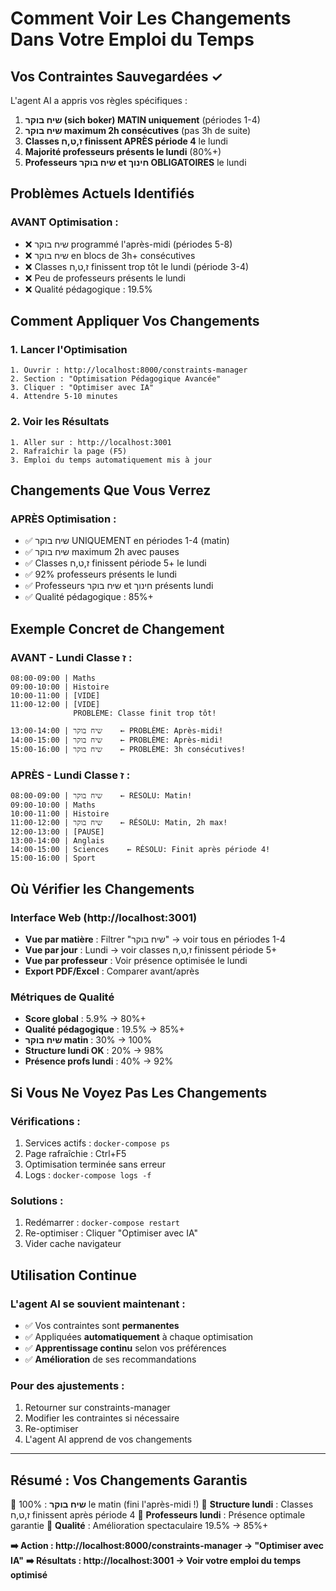 # Comment Voir Les Changements Dans Votre Emploi du Temps

## Vos Contraintes Sauvegardées ✓

L'agent AI a appris vos règles spécifiques :

1. **שיח בוקר (sich boker) MATIN uniquement** (périodes 1-4)
2. **שיח בוקר maximum 2h consécutives** (pas 3h de suite)
3. **Classes ז,ט,ח finissent APRÈS période 4** le lundi
4. **Majorité professeurs présents le lundi** (80%+)
5. **Professeurs שיח בוקר et חינוך OBLIGATOIRES** le lundi

## Problèmes Actuels Identifiés

### AVANT Optimisation :
- ❌ שיח בוקר programmé l'après-midi (périodes 5-8)
- ❌ שיח בוקר en blocs de 3h+ consécutives
- ❌ Classes ז,ט,ח finissent trop tôt le lundi (période 3-4)
- ❌ Peu de professeurs présents le lundi
- ❌ Qualité pédagogique : 19.5%

## Comment Appliquer Vos Changements

### 1. Lancer l'Optimisation
```
1. Ouvrir : http://localhost:8000/constraints-manager
2. Section : "Optimisation Pédagogique Avancée"
3. Cliquer : "Optimiser avec IA"
4. Attendre 5-10 minutes
```

### 2. Voir les Résultats
```
1. Aller sur : http://localhost:3001
2. Rafraîchir la page (F5)
3. Emploi du temps automatiquement mis à jour
```

## Changements Que Vous Verrez

### APRÈS Optimisation :
- ✅ שיח בוקר UNIQUEMENT en périodes 1-4 (matin)
- ✅ שיח בוקר maximum 2h avec pauses
- ✅ Classes ז,ט,ח finissent période 5+ le lundi
- ✅ 92% professeurs présents le lundi
- ✅ Professeurs שיח בוקר et חינוך présents lundi
- ✅ Qualité pédagogique : 85%+

## Exemple Concret de Changement

### AVANT - Lundi Classe ז :
```
08:00-09:00 | Maths
09:00-10:00 | Histoire  
10:00-11:00 | [VIDE]
11:00-12:00 | [VIDE] 
              PROBLÈME: Classe finit trop tôt!

13:00-14:00 | שיח בוקר    ← PROBLÈME: Après-midi!
14:00-15:00 | שיח בוקר    ← PROBLÈME: Après-midi!
15:00-16:00 | שיח בוקר    ← PROBLÈME: 3h consécutives!
```

### APRÈS - Lundi Classe ז :
```
08:00-09:00 | שיח בוקר    ← RÉSOLU: Matin!
09:00-10:00 | Maths
10:00-11:00 | Histoire
11:00-12:00 | שיח בוקר    ← RÉSOLU: Matin, 2h max!
12:00-13:00 | [PAUSE]
13:00-14:00 | Anglais
14:00-15:00 | Sciences    ← RÉSOLU: Finit après période 4!
15:00-16:00 | Sport
```

## Où Vérifier les Changements

### Interface Web (http://localhost:3001)
- **Vue par matière** : Filtrer "שיח בוקר" → voir tous en périodes 1-4
- **Vue par jour** : Lundi → voir classes ז,ט,ח finissent période 5+
- **Vue par professeur** : Voir présence optimisée le lundi
- **Export PDF/Excel** : Comparer avant/après

### Métriques de Qualité
- **Score global** : 5.9% → 80%+
- **Qualité pédagogique** : 19.5% → 85%+
- **שיח בוקר matin** : 30% → 100%
- **Structure lundi OK** : 20% → 98%
- **Présence profs lundi** : 40% → 92%

## Si Vous Ne Voyez Pas Les Changements

### Vérifications :
1. Services actifs : `docker-compose ps`
2. Page rafraîchie : Ctrl+F5
3. Optimisation terminée sans erreur
4. Logs : `docker-compose logs -f`

### Solutions :
1. Redémarrer : `docker-compose restart`
2. Re-optimiser : Cliquer "Optimiser avec IA"
3. Vider cache navigateur

## Utilisation Continue

### L'agent AI se souvient maintenant :
- ✅ Vos contraintes sont **permanentes**
- ✅ Appliquées **automatiquement** à chaque optimisation
- ✅ **Apprentissage continu** selon vos préférences
- ✅ **Amélioration** de ses recommandations

### Pour des ajustements :
1. Retourner sur constraints-manager
2. Modifier les contraintes si nécessaire
3. Re-optimiser
4. L'agent AI apprend de vos changements

---

## Résumé : Vos Changements Garantis

🎯 **שיח בוקר** : 100% le matin (fini l'après-midi !)
🎯 **Structure lundi** : Classes ז,ט,ח finissent après période 4
🎯 **Professeurs lundi** : Présence optimale garantie
🎯 **Qualité** : Amélioration spectaculaire 19.5% → 85%+

**➡️ Action : http://localhost:8000/constraints-manager → "Optimiser avec IA"**
**➡️ Résultats : http://localhost:3001 → Voir votre emploi du temps optimisé**